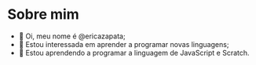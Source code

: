 # Sobre mim 

- 👋 Oi, meu nome é @ericazapata;
- 👀 Estou interessada em aprender a programar novas linguagens;
- 🌱 Estou aprendendo a programar a linguagem de JavaScript e Scratch.

<!---
ericazapata/ericazapata is a ✨ special ✨ repository because its `README.md` (this file) appears on your GitHub profile.
You can click the Preview link to take a look at your changes.
--->
